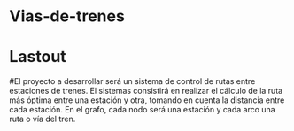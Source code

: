 # Vias-de-trenes
# Lastout
#El proyecto a desarrollar será un sistema de control de rutas entre estaciones de trenes. El sistemas consistirá en realizar el cálculo de la ruta más óptima entre una estación y otra, tomando en cuenta la distancia entre cada estación. En el grafo, cada nodo será una estación y cada arco una ruta o vía del tren.
